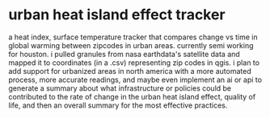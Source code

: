 # urban heat island effect tracker
a heat index, surface temperature tracker that compares change vs time in global warming between zipcodes in urban areas. currently semi working for houston. i pulled granules from nasa earthdata's satellite data and mapped it to coordinates (in a .csv) representing zip codes in qgis. i plan to add support for urbanized areas in north america with a more automated process, more accurate readings, and maybe even implement an ai or api to generate a summary about what infrastructure or policies could be contributed to the rate of change in the urban heat island effect, quality of life, and then an overall summary for the most effective practices.
